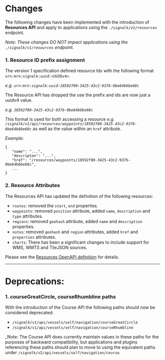 
# Changes

The following changes have been implemented with the introduction of **Resources API** and apply to applications using the `./signalk/v2/resources` endpoint.

_Note: These changes DO NOT impact applications using the `./signalk/v1/resources` endpoint._

### 1. Resource ID prefix assignment

The version 1 specification defined resource Ids with the following format `urn:mrn:signalk:uuid:<UUIDv4>`.

_e.g. `urn:mrn:signalk:uuid:18592f80-3425-43c2-937b-0be64b6be68c`_

The Resource API has dropped the use the prefix and ids are now just a uuidv4 value.

_e.g. `18592f80-3425-43c2-937b-0be64b6be68c`_

This format is used for both accessing a resource _e.g. `/signalk/v1/api/resources/waypoints/18592f80-3425-43c2-937b-0be64b6be68c`_ as well as the value within an `href` attribute.

_Example:_
```
{
   "name": "...",
   "descripton": "...",
   "href": "/resources/waypoints/18592f80-3425-43c2-937b-0be64b6be68c",
   ...
}
```

### 2. Resource Attributes

The Resources API has updated the definition of the following resources:
- `routes`: removed the `start`, `end` properties.
- `waypoints`: removed `position` attribute, added `name`, `description` and `type` attributes.
- `regions`: removed `geohash` attribute, added `name` and `description` properties.
- `notes`: removed `geohash` and `region` attributes, added `href` and `properties` attributes.
- `charts`: There has been a significant changes to include support for WMS, WMTS and TileJSON sources. 

Please see the [Resources OpenAPI definition](https://github.com/SignalK/signalk-server/blob/master/src/api/resources/openApi.json) for details.


---

# Deprecations:

### 1. courseGreatCircle, courseRhumbline paths

With the introduction of the Course API the following paths should now be considered deprecated:
- `/signalk/v1/api/vessels/self/navigation/courseGreatCircle`
- `/signalk/v1/api/vessels/self/navigation/courseRhumbline`

_Note: The Course API does currently maintain values in these paths for the purposes of backward compatibility, but applications and plugins referencing these paths should plan to move to using the equivalent paths under `/signalk/v2/api/vessels/self/navigation/course`.
